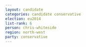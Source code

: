 ```yaml
---
layout: candidate
categories: candidate conservative
election: eu2014
list-rank: 6
person: chris-whiteside
region: north-west
party: conservative
---
```

